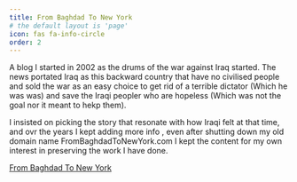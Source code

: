 ```yaml
---
title: From Baghdad To New York
# the default layout is 'page'
icon: fas fa-info-circle
order: 2
---
```

A blog I started in 2002 as the drums of the war against Iraq started. The news portated Iraq as this backward country that have no civilised people and sold the war as an easy choice to get rid of a terrible dictator (Which he was was) and save the Iraqi peopler who are hopeless (Which was not the goal nor it meant to hekp them).

I insisted on picking the story that resonate with how Iraqi felt at that time, and ovr the years I kept adding more info , even after shutting down my old domain name FromBaghdadToNewYork.com I kept the content for my own interest in preserving the work I have done.


[From Baghdad To New York](/categories/iraq-blog/)
